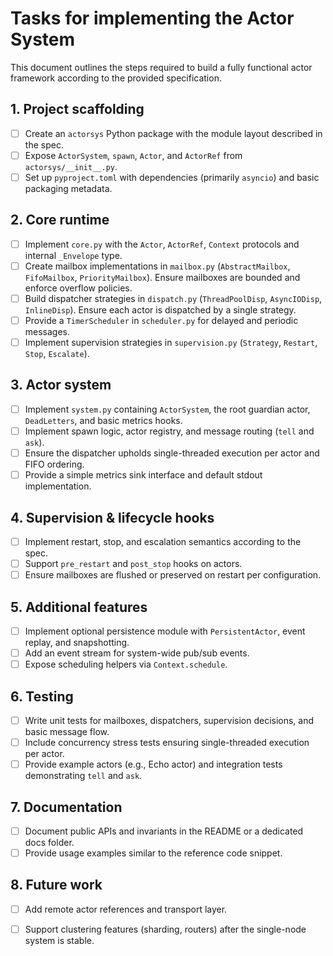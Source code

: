 # Tasks for implementing the Actor System

This document outlines the steps required to build a fully functional actor framework according to the provided specification.

## 1. Project scaffolding

- [ ] Create an `actorsys` Python package with the module layout described in the spec.
- [ ] Expose `ActorSystem`, `spawn`, `Actor`, and `ActorRef` from `actorsys/__init__.py`.
- [ ] Set up `pyproject.toml` with dependencies (primarily `asyncio`) and basic packaging metadata.

## 2. Core runtime

- [ ] Implement `core.py` with the `Actor`, `ActorRef`, `Context` protocols and internal `_Envelope` type.
- [ ] Create mailbox implementations in `mailbox.py` (`AbstractMailbox`, `FifoMailbox`, `PriorityMailbox`). Ensure mailboxes are bounded and enforce overflow policies.
- [ ] Build dispatcher strategies in `dispatch.py` (`ThreadPoolDisp`, `AsyncIODisp`, `InlineDisp`). Ensure each actor is dispatched by a single strategy.
- [ ] Provide a `TimerScheduler` in `scheduler.py` for delayed and periodic messages.
- [ ] Implement supervision strategies in `supervision.py` (`Strategy`, `Restart`, `Stop`, `Escalate`).

## 3. Actor system

- [ ] Implement `system.py` containing `ActorSystem`, the root guardian actor, `DeadLetters`, and basic metrics hooks.
- [ ] Implement spawn logic, actor registry, and message routing (`tell` and `ask`).
- [ ] Ensure the dispatcher upholds single-threaded execution per actor and FIFO ordering.
- [ ] Provide a simple metrics sink interface and default stdout implementation.

## 4. Supervision & lifecycle hooks

- [ ] Implement restart, stop, and escalation semantics according to the spec.
- [ ] Support `pre_restart` and `post_stop` hooks on actors.
- [ ] Ensure mailboxes are flushed or preserved on restart per configuration.

## 5. Additional features

- [ ] Implement optional persistence module with `PersistentActor`, event replay, and snapshotting.
- [ ] Add an event stream for system-wide pub/sub events.
- [ ] Expose scheduling helpers via `Context.schedule`.

## 6. Testing

- [ ] Write unit tests for mailboxes, dispatchers, supervision decisions, and basic message flow.
- [ ] Include concurrency stress tests ensuring single-threaded execution per actor.
- [ ] Provide example actors (e.g., Echo actor) and integration tests demonstrating `tell` and `ask`.

## 7. Documentation

- [ ] Document public APIs and invariants in the README or a dedicated docs folder.
- [ ] Provide usage examples similar to the reference code snippet.

## 8. Future work

- [ ] Add remote actor references and transport layer.
- [ ] Support clustering features (sharding, routers) after the single-node system is stable.

